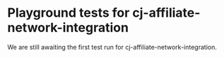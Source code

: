 # Playground tests for cj-affiliate-network-integration
We are still awaiting the first test run for cj-affiliate-network-integration.
